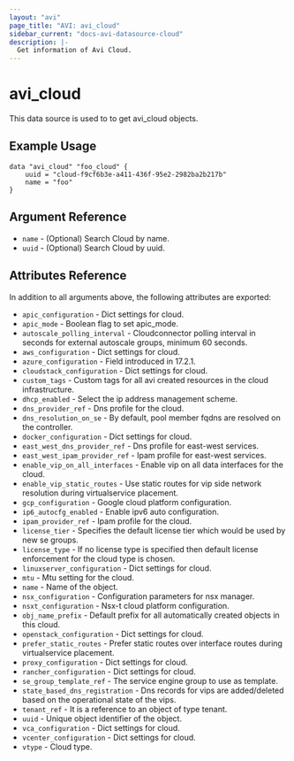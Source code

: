 ```yaml
---
layout: "avi"
page_title: "AVI: avi_cloud"
sidebar_current: "docs-avi-datasource-cloud"
description: |-
  Get information of Avi Cloud.
---
```


# avi_cloud

This data source is used to to get avi_cloud objects.

## Example Usage

```hcl
data "avi_cloud" "foo_cloud" {
    uuid = "cloud-f9cf6b3e-a411-436f-95e2-2982ba2b217b"
    name = "foo"
}
```

## Argument Reference

* `name` - (Optional) Search Cloud by name.
* `uuid` - (Optional) Search Cloud by uuid.

## Attributes Reference

In addition to all arguments above, the following attributes are exported:

* `apic_configuration` - Dict settings for cloud.
* `apic_mode` - Boolean flag to set apic_mode.
* `autoscale_polling_interval` - Cloudconnector polling interval in seconds for external autoscale groups, minimum 60 seconds.
* `aws_configuration` - Dict settings for cloud.
* `azure_configuration` - Field introduced in 17.2.1.
* `cloudstack_configuration` - Dict settings for cloud.
* `custom_tags` - Custom tags for all avi created resources in the cloud infrastructure.
* `dhcp_enabled` - Select the ip address management scheme.
* `dns_provider_ref` - Dns profile for the cloud.
* `dns_resolution_on_se` - By default, pool member fqdns are resolved on the controller.
* `docker_configuration` - Dict settings for cloud.
* `east_west_dns_provider_ref` - Dns profile for east-west services.
* `east_west_ipam_provider_ref` - Ipam profile for east-west services.
* `enable_vip_on_all_interfaces` - Enable vip on all data interfaces for the cloud.
* `enable_vip_static_routes` - Use static routes for vip side network resolution during virtualservice placement.
* `gcp_configuration` - Google cloud platform configuration.
* `ip6_autocfg_enabled` - Enable ipv6 auto configuration.
* `ipam_provider_ref` - Ipam profile for the cloud.
* `license_tier` - Specifies the default license tier which would be used by new se groups.
* `license_type` - If no license type is specified then default license enforcement for the cloud type is chosen.
* `linuxserver_configuration` - Dict settings for cloud.
* `mtu` - Mtu setting for the cloud.
* `name` - Name of the object.
* `nsx_configuration` - Configuration parameters for nsx manager.
* `nsxt_configuration` - Nsx-t cloud platform configuration.
* `obj_name_prefix` - Default prefix for all automatically created objects in this cloud.
* `openstack_configuration` - Dict settings for cloud.
* `prefer_static_routes` - Prefer static routes over interface routes during virtualservice placement.
* `proxy_configuration` - Dict settings for cloud.
* `rancher_configuration` - Dict settings for cloud.
* `se_group_template_ref` - The service engine group to use as template.
* `state_based_dns_registration` - Dns records for vips are added/deleted based on the operational state of the vips.
* `tenant_ref` - It is a reference to an object of type tenant.
* `uuid` - Unique object identifier of the object.
* `vca_configuration` - Dict settings for cloud.
* `vcenter_configuration` - Dict settings for cloud.
* `vtype` - Cloud type.

